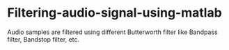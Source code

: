 # Filtering-audio-signal-using-matlab
Audio samples are filtered using different Butterworth filter like Bandpass filter, Bandstop filter, etc.
